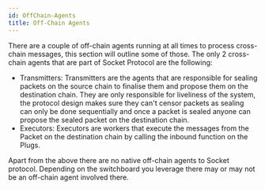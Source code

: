 ```yaml
---
id: OffChain-Agents
title: Off-Chain Agents
---
```


There are a couple of off-chain agents running at all times to process cross-chain messages, this section will outline some of those. The only 2 cross-chain agents that are part of Socket Protocol are the following:
- Transmitters: Transmitters are the agents that are responsible for sealing packets on the source chain to finalise them and propose them on the destination chain. They are only responsible for liveliness of the system, the protocol design makes sure they can't censor packets as sealing can only be done sequentially and once a packet is sealed anyone can propose the sealed packet on the destination chain.
- Executors: Executors are workers that execute the messages from the Packet on the destination chain by calling the inbound function on the Plugs.

Apart from the above there are no native off-chain agents to Socket protocol. Depending on the switchboard you leverage there may or may not be an off-chain agent involved there. 